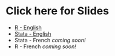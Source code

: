 # Click here for Slides 

  - [R - English](https://ipums-global-health.github.io/icfp22/r_slides.html#/title-slide)
  - [Stata - English](https://ipums-global-health.github.io/icfp22/stata_slides.html#/title-slide) 
  - Stata - French *coming soon!*
  - R - French *coming soon!*

